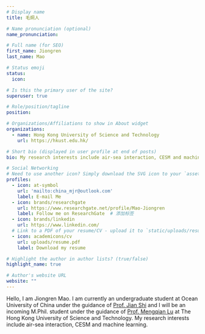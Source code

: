 ```yaml
---
# Display name
title: 毛炯人

# Name pronunciation (optional)
name_pronunciation: 

# Full name (for SEO)
first_name: Jiongren
last_name: Mao

# Status emoji
status:
  icon: 

# Is this the primary user of the site?
superuser: true

# Role/position/tagline
position: 

# Organizations/Affiliations to show in About widget
organizations:
  - name: Hong Kong University of Science and Technology
    url: https://hkust.edu.hk/

# Short bio (displayed in user profile at end of posts)
bio: My research interests include air-sea interaction, CESM and machine learning.

# Social Networking
# Need to use another icon? Simply download the SVG icon to your `assets/media/icons/` folder.
profiles:
  - icon: at-symbol
    url: 'mailto:china_mjr@outlook.com'
    label: E-mail Me
  - icon: brands/researchgate
    url: https://www.researchgate.net/profile/Mao-Jiongren
    label: Follow me on ResearchGate  # 添加标签
  - icon: brands/linkedin
    url: https://www.linkedin.com/
  # Link to a PDF of your resume/CV - upload it to `static/uploads/resume.pdf`
  - icon: academicons/cv
    url: uploads/resume.pdf
    label: Download my resume

# Highlight the author in author lists? (true/false)
highlight_name: true

# Author's website URL
website: ""
---
```


Hello, I am Jiongren Mao. I am currently an undergraduate student at Ocean University of China
under the guidance of [Prof. Jian Shi](https://coas.ouc.edu.cn/2023/0602/c8874a434262/page.htm) and I will be an incoming M.Phil. student under the guidance of [Prof. Mengqian Lu](https://cemlu.people.ust.hk/individual/proflu.html) at The Hong Kong University of Science and Technology. My research interests include air-sea interaction, CESM and machine learning.